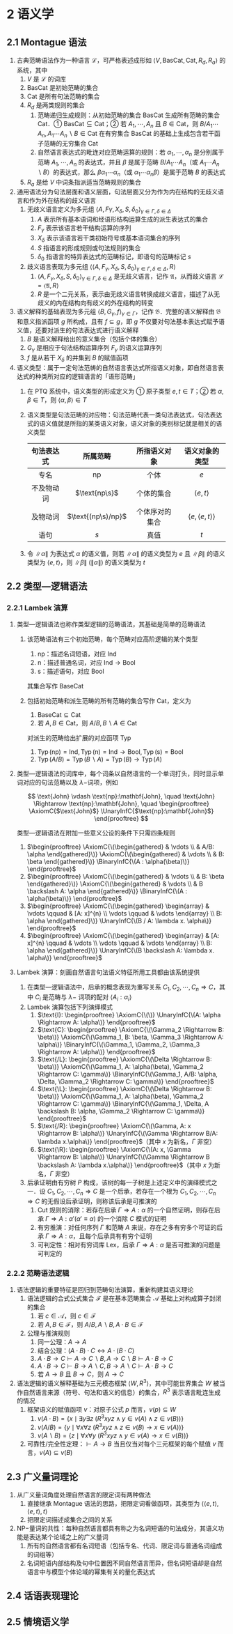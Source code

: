 # 2 语义学

## 2.1 Montague 语法
1. 古典范畴语法作为一种语言 $\mathscr{L}$，可严格表述成形如 $\left\langle V, \text{BasCat}, \text{Cat}, R_{d}, R_{a}\right\rangle$ 的系统，其中
    1. $V$ 是 $\mathscr{L}$ 的词库
    2. $\text{BasCat}$ 是初始范畴的集合
    3. $\text{Cat}$ 是所有句法范畴的集合
    4. $R_{d}$ 是两类规则的集合
        1. 范畴递归生成规则：从初始范畴的集合 $\text{BasCat}$ 生成所有范畴的集合 $\text{Cat}$．① $\text{BasCat} \subseteq \text{Cat}$；② 若 $A_{1}, \cdots, A_{n}$ 且 $B \in \text{Cat}$，则 $B / A_{1} \cdots A_{n}, A_{1} \cdots A_{n} \backslash B \in \text{Cat}$ 在有穷集合 $\text{BasCat}$ 的基础上生成包含若干函子范畴的无穷集合 $\text{Cat}$
        2. 自然语言表达式的毗连对应范畴运算的规则：若 $\alpha_{1}, \cdots, \alpha_{n}$ 是分别属于范畴 $A_{1}, \cdots, A_{n}$ 的表达式，并且 $\beta$ 是属于范畴 $B / A_{1} \cdots A_{n}$（或 $A_{1} \cdots A_{n} \backslash B$）的表达式，那么 $\beta \alpha_{1} \cdots \alpha_{n}$（或 $\alpha_{1} \cdots \alpha_{n} \beta$）是属于范畴 $B$ 的表达式
    5. $R_{a}$ 是给 $V$ 中词条指派适当范畴规则的集合
2. 通用语法分为句法层面和语义层面，句法层面又分为作为内在结构的无歧义语言和作为外在结构的歧义语言
    1. 无歧义语言定义为多元组 $\left\langle A, F \gamma, X_{\delta}, S, \delta_{0}\right\rangle_{\gamma \in \Gamma, \delta \in \Delta}$
        1. $A$ 表示所有基本语词和经语形结构运算生成的派生表达式的集合
        2. $F_{\gamma}$ 表示该语言若干结构运算的序列
        3. $X_{\delta}$ 表示该语言若干类初始符号或基本语词集合的序列
        4. $S$ 指语言的形成规则或句法规则的集合
        5. $\delta_{0}$ 指语言的特异表达式的范畴标记，即语句的范畴标记 $s$
    2. 歧义语言表现为多元组 $\langle\left\langle A, F_{\gamma}, X_{\delta}, S, \delta_{0}\right\rangle_{\gamma \in \Gamma, \delta \in \Delta}, R\rangle$
        1. $\left\langle A, F_{\gamma}, X_{\delta}, S, \delta_{0}\right\rangle_{\gamma \in \Gamma, \delta \in \Delta}$ 是无歧义语言，记作 $\mathfrak{A}$，从而歧义语言 $\mathscr{L}=\langle\mathfrak{A}, R\rangle$
        2. $R$ 是一个二元关系，表示由无歧义语言转换成歧义语言，描述了从无歧义的内在结构向有歧义的外在结构的转变
3. 语义解释的基础表现为多元组 $\left\langle B, G_{\gamma}, f\right\rangle_{\gamma \in \Gamma}$，记作 $\mathfrak{B}$．完整的语义解释由 $\mathfrak{B}$ 和意义指派函项 $g$ 所构成，且有 $f \subseteq g$，即 $g$ 不仅要对句法基本表达式赋予语义值，还要对派生的句法表达式进行语义解释
    1. $B$ 是语义解释给出的意义集合（包括个体的集合）
    2. $G_{\gamma}$ 是相应于句法结构运算序列 $F_{\gamma}$ 的语义运算序列
    3. $f$ 是从若干 $X_{\delta}$ 的并集到 $B$ 的赋值函项
4. 语义类型：属于一定句法范帱的自然语言表达式所指语义对象，即自然语言表达式的种类所对应的逻辑语言的「语形范畴」
    1. 在 $\text{PTQ}$ 系统中，语义类型的形成定义为 ① 原子类型 $e, t \in T$；② 若 $\alpha, \beta \in T$，则 $\langle\alpha, \beta\rangle \in T$
    2. 语义类型是句法范畴的对应物：句法范畴代表一类句法表达式，句法表达式的语义值就是所指的某类语义对象，语义对象的类别标记就是相关的语义类型

        <div class="text-table">

        | 句法表达式 |      所属范畴      |  所指语义对象  |           语义对象的类型            |
        | :--------: | :----------------: | :------------: | :---------------------------------: |
        |    专名    |    $\text{np}$     |      个体      |                 $e$                 |
        | 不及物动词 |   $\text{np\s}$    |   个体的集合   |         $\left<e, t\right>$         |
        |  及物动词  | $\text{(np\s)/np}$ | 个体序对的集合 | $\left<e, \left<e, t\right>\right>$ |
        |    语句    |        $s$         |      真值      |                 $t$                 |

        </div>

    3. 令 $\|\alpha\|$ 为表达式 $\alpha$ 的语义值，则若 $\|\alpha\|$ 的语义类型为 $e$ 且 $\left\|\beta\right\|$ 的语义类型为 $\left<e, t\right>$，则 $\left\|\beta\right\|\ (\|\alpha\|)$ 的语义类型为 $t$

## 2.2 类型—逻辑语法
### 2.2.1 Lambek 演算
1. 类型—逻辑语法也称作类型逻辑的范畴语法，其基础是简单的范畴语法
    1. 该范畴语法有三个初始范畴，每个范畴对应高阶逻辑的某个类型
        1. $\text{np}$：描述名词短语，对应 $\text{Ind}$
        2. $\text{n}$：描述普通名词，对应 $\text{Ind} \to \text{Bool}$
        3. $\text{s}$：描述语句，对应 $\text{Bool}$

        其集合写作 $\text{BaseCat}$

    2. 包括初始范畴和派生范畴的所有范畴的集合写作 $\text{Cat}$，定义为
        1. $\text{BaseCat} \subseteq \text{Cat}$
        2. 若 $A, B \in \text{Cat}$，则 $A / B, B \backslash A \in \text{Cat}$

        对派生的范畴给出扩展的对应函项 $\text{Typ}$

        1. $\operatorname{Typ}(\text{np}) = \text{Ind}, \operatorname{Typ}(\text{n}) = \text{Ind} \to \text{Bool}, \operatorname{Typ}(\text{s}) = \text{Bool}$
        2. $\operatorname{Typ}(A/B) = \operatorname{Typ}(B \backslash A) = \operatorname{Typ}(B) \to \operatorname{Typ}(A)$

2. 类型—逻辑语法的词库中，每个词条以自然语言的一个单词打头，同时显示单词对应的句法范畴以及 $\lambda-$词项，例如

    $$
    \text{John} \vdash \text{np}:\mathbf{John}, \quad
    \text{John} \Rightarrow \text{np}:\mathbf{John}, \quad 
    \begin{prooftree}
    \AxiomC{$\text{John}$}
    \UnaryInfC{$\text{np}:\mathbf{John}$}
    \end{prooftree}
    $$

    类型—逻辑语法在附加一些意义公设的条件下只需四条规则

    1. $\begin{prooftree} \AxiomC{\(\begin{gathered} & \vdots \\ & A/B: \alpha \end{gathered}\)} \AxiomC{\(\begin{gathered} & \vdots \\ & B: \beta \end{gathered}\)} \BinaryInfC{\(A : \alpha(\beta)\)} \end{prooftree}$
    2. $\begin{prooftree} \AxiomC{\(\begin{gathered} & \vdots \\ & B: \beta \end{gathered}\)} \AxiomC{\(\begin{gathered} & \vdots \\ & B \backslash A: \alpha \end{gathered}\)} \BinaryInfC{\(A : \alpha(\beta)\)} \end{prooftree}$
    3. $\begin{prooftree} \AxiomC{\(\begin{gathered} \begin{array} & \vdots \qquad & [A: x]^{n} \\  \vdots \qquad & \vdots \end{array} \\ B: \alpha \end{gathered}\)} \UnaryInfC{\(B / A: \lambda x. \alpha\)} \end{prooftree}$
    4. $\begin{prooftree} \AxiomC{\(\begin{gathered} \begin{array} & [A: x]^{n} \qquad & \vdots \\  \vdots \qquad & \vdots \end{array} \\ B: \alpha \end{gathered}\)} \UnaryInfC{\(B \backslash A: \lambda x. \alpha\)} \end{prooftree}$

3. $\text{Lambek}$ 演算：刻画自然语言句法语义特征所用工具都由该系统提供
    1. 在类型—逻辑语法中，后承的概念表现为重写关系 $C_1, C_2, \cdots, C_n \Rightarrow C$，其中 $C_i$ 是范畴与 $\lambda-$ 词项的配对 $\left<A_i : \alpha_i\right>$
    2. $\text{Lambek}$ 演算包括下列演绎模式
        1. $\text{I}: \begin{prooftree} \AxiomC{\(\)} \UnaryInfC{\(A: \alpha \Rightarrow A: \alpha\)} \end{prooftree}$
        2. $\text{C}: \begin{prooftree} \AxiomC{\(\Gamma_2 \Rightarrow B: \beta\)} \AxiomC{\(\Gamma_1, B: \beta, \Gamma_3 \Rightarrow A: \alpha\)} \BinaryInfC{\(\Gamma_1, \Gamma_2, \Gamma_3 \Rightarrow A: \alpha\)} \end{prooftree}$
        3. $\text{/L}: \begin{prooftree} \AxiomC{\(\Delta \Rightarrow B: \beta\)} \AxiomC{\(\Gamma_1, A: \alpha(\beta), \Gamma_2 \Rightarrow C: \gamma\)} \BinaryInfC{\(\Gamma_1, A/B: \alpha, \Delta, \Gamma_2 \Rightarrow C: \gamma\)} \end{prooftree}$
        4. $\text{\L}: \begin{prooftree} \AxiomC{\(\Delta \Rightarrow B: \beta\)} \AxiomC{\(\Gamma_1, A: \alpha(\beta), \Gamma_2 \Rightarrow C: \gamma\)} \BinaryInfC{\(\Gamma_1, \Delta, A \backslash B: \alpha, \Gamma_2 \Rightarrow C: \gamma\)} \end{prooftree}$
        5. $\text{/R}: \begin{prooftree} \AxiomC{\(\Gamma, A: x \Rightarrow B: \alpha\)} \UnaryInfC{\(\Gamma \Rightarrow B/A: \lambda x.\alpha\)} \end{prooftree}$（其中 $x$ 为新名，$\Gamma$ 非空）
        6. $\text{\R}: \begin{prooftree} \AxiomC{\(A: x, \Gamma \Rightarrow B: \alpha\)} \UnaryInfC{\(\Gamma \Rightarrow B \backslash A: \lambda x.\alpha\)} \end{prooftree}$（其中 $x$ 为新名，$\Gamma$ 非空）
    3. 后承证明由有穷树 $P$ 构成，该树的每一子树是上述定义中的演绎模式之一．设 $C_1, C_2, \cdots, C_n \Rightarrow C$ 是一个后承，若存在一个根为 $C_1, C_2, \cdots, C_n \Rightarrow C$ 的无假设后承证明，则称该后承是可推演的
        1. $\text{Cut}$ 规则的消除：若存在后承 $\Gamma \Rightarrow A: \alpha$ 的一个自然证明，则存在后承 $\Gamma \Rightarrow A: \alpha' (\alpha' \equiv \alpha)$ 的一个消除 $C$ 模式的证明
        2. 有穷推演：对任何序列 $\Gamma$ 和范畴 $A$ 来说，存在之多有穷多个可证的后承 $\Gamma \Rightarrow A: \alpha$，且每个后承具有有穷个证明
        3. 可判定性：相对有穷词库 $\text{Lex}$，后承 $\Gamma \Rightarrow A: \alpha$ 是否可推演的问题是可判定的

### 2.2.2 范畴语法逻辑
1. 语法逻辑的重要特征是回归到范畴句法演算，重新构建其语义理论
    1. 语法逻辑的合式公式集合 $\mathscr{F}$ 是在基本范畴集合 $\mathscr{A}$ 基础上对构成算子封闭的集合
        1. 若 $c \in \mathscr{A}$，则 $c \in \mathscr{F}$
        2. 若 $A, B \in \mathscr{F}$，则 $A / B, A \backslash B, A \cdot B \in \mathscr{F}$
    2. 公理与推演规则
        1. 同一公理：$A \to A$
        2. 结合公理：$(A \cdot B) \cdot C \leftrightarrow A \cdot (B \cdot C)$
        3. $A \cdot B \to C \vdash A \to C \backslash B, A \to C \backslash B \vdash A \cdot B \to C$
        4. $A \cdot B \to C \vdash B \to A \backslash C, B \to A \backslash C \vdash A \cdot B \to C$
        5. 若 $A \to B$ 且 $B \to C$，则 $A \to C$
2. 语法逻辑的语义解释基础为三元模态框架 $\left<W, R^{3}\right>$，其中可能世界集合 $W$ 被当作自然语言来源（符号、句法和语义的信息）的集合，$R^{3}$ 表示语言毗连生成的情况
    1. 框架语义的赋值函项 $v$：对原子公式 $p$ 而言，$v(p) \subseteq W$
        1. $v(A \cdot B) = \{x \mid \exists y \exists z \ (R^{3}xyz \wedge y \in v(A) \wedge z \in v(B))\}$
        2. $v(A / B) = \{y \mid \forall x \forall z \ (R^{3} xyz \wedge z \in v(B) \to x \in v(A))\}$
        3. $v(A \backslash B) = \{z \mid \forall x \forall y \ (R^{3} xyz \wedge y \in v(A) \to x \in v(B))\}$
    2. 可靠性/完全性定理：$\vdash A \rightarrow B$ 当且仅当对每个三元框架的每个赋值 $v$ 而言，$v(A) \subseteq v(B)$

## 2.3 广义量词理论
1. 从广义量词角度处理自然语言的限定词有两种做法
    1. 直接继承 $\text{Montague}$ 语法的思路，把限定词看做函项，其类型为 $\left<\left<e, t\right>, \left<e, t\right>, t\right>$
    2. 把限定词描述成集合之间的关系
2. $\text{NP}-$量词的共性：每种自然语言都具有称之为名词短语的句法成分，其语义功能是表达某个论域之上的广义量词
    1. 所有的自然语言都有名词短语（包括专名、代词、限定词与普通名词组成的词组等）
    2. 名词短语内部结构及句中位置因不同自然语言而异，但名词短语却是自然语言中与模型个体论域的幂集有关的量化表达式

## 2.4 话语表现理论

## 2.5 情境语义学
